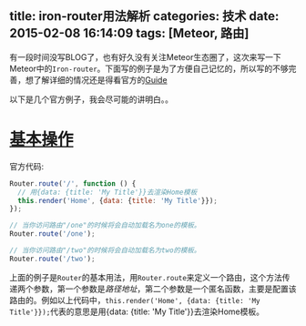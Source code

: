 title: iron-router用法解析
categories: 技术
date: 2015-02-08 16:14:09
tags: [Meteor, 路由]
---

有一段时间没写BLOG了，也有好久没有关注Meteor生态圈了，这次来写一下Meteor中的`Iron-router`。下面写的例子是为了方便自己记忆的，所以写的不够完善，想了解详细的情况还是得看官方的[Guide](https://github.com/EventedMind/iron-router/blob/devel/Guide.md)


以下是几个官方例子，我会尽可能的讲明白。。

[基本操作](https://github.com/EventedMind/iron-router/blob/devel/examples%2Fbasic%2Fbasic.js)
=======================

官方代码:
```javascript
Router.route('/', function () {
  // 用{data: {title: 'My Title'}}去渲染Home模板
  this.render('Home', {data: {title: 'My Title'}});
});

// 当你访问路由"/one"的时候将会自动加载名为one的模板。
Router.route('/one');

// 当你访问路由"/two"的时候将会自动加载名为two的模板。
Router.route('/two');
```

上面的例子是`Router`的基本用法，用`Router.route`来定义一个路由，这个方法传递两个参数，第一个参数是*路径地址*，第二个参数是一个匿名函数，主要是配置该路由的。例如以上代码中，`this.render('Home', {data: {title: 'My Title'}});`代表的意思是用{data: {title: 'My Title'}}去渲染Home模板。

